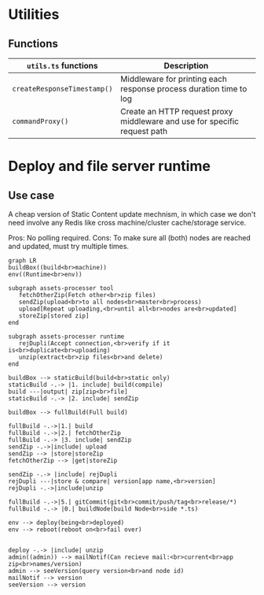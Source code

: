 # Utilities
## Functions
| `utils.ts` functions | Description
|- |-
| `createResponseTimestamp()` | Middleware for printing each response process duration time to log 
| `commandProxy()` | Create an HTTP request proxy middleware and use for specific request path


# Deploy and file server runtime
## Use case

A cheap version of Static Content update mechnism, in which case we don't need involve any
Redis like cross machine/cluster cache/storage service.

Pros: No polling required.
Cons: To make sure all (both) nodes are reached and updated, must try multiple times.

```mermaid
graph LR
buildBox((build<br>machine))
env((Runtime<br>env))

subgraph assets-processer tool
   fetchOtherZip(Fetch other<br>zip files)
   sendZip(upload<br>to all nodes<br>master<br>process)
   upload[Repeat uploading,<br>until all<br>nodes are<br>updated]
   storeZip[stored zip]
end

subgraph assets-processer runtime
   rejDupli(Accept connection,<br>verify if it is<br>duplicate<br>uploading)
   unzip(extract<br>zip files<br>and delete)
end

buildBox --> staticBuild(build<br>static only)
staticBuild -.-> |1. include| build(compile)
build ---|output| zip[zip<br>file]
staticBuild -.-> |2. include| sendZip

buildBox --> fullBuild(Full build)

fullBuild -.->|1.| build
fullBuild -.->|2.| fetchOtherZip
fullBuild -.-> |3. include| sendZip
sendZip -.->|include| upload
sendZip --> |store|storeZip
fetchOtherZip --> |get|storeZip

sendZip -.-> |include| rejDupli
rejDupli ---|store & compare| version[app name,<br>version]
rejDupli -.->|include|unzip

fullBuild -.->|5.| gitCommit(git<br>commit/push/tag<br>release/*)
fullBuild -.-> |0.| buildNode(build Node<br>side *.ts)

env --> deploy(being<br>deployed)
env --> reboot(reboot on<br>fail over)


deploy -.-> |include| unzip
admin((admin)) --> mailNotif(Can recieve mail:<br>current<br>app zip<br>names/version)
admin --> seeVersion(query version<br>and node id)
mailNotif --> version
seeVersion --> version
```
